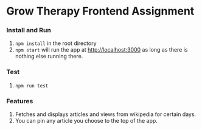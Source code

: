 # Grow Therapy Frontend Assignment

### Install and Run

1. `npm install` in the root directory
2. `npm start` will run the app at [http://localhost:3000](http://localhost:3000) as long as there is nothing else running there.

### Test

1. `npm run test`

### Features

1. Fetches and displays articles and views from wikipedia for certain days.
2. You can pin any article you choose to the top of the app.
